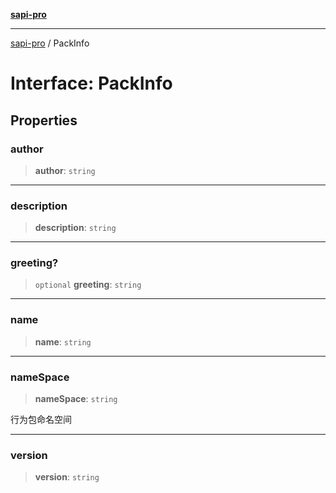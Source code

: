 [**sapi-pro**](../README.md)

***

[sapi-pro](../globals.md) / PackInfo

# Interface: PackInfo

## Properties

### author

> **author**: `string`

***

### description

> **description**: `string`

***

### greeting?

> `optional` **greeting**: `string`

***

### name

> **name**: `string`

***

### nameSpace

> **nameSpace**: `string`

行为包命名空间

***

### version

> **version**: `string`
